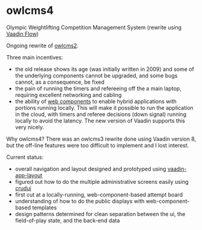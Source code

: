 # owlcms4
Olympic Weightlifting Competition Management System (rewrite using [Vaadin Flow](https://vaadin.com/flow))

Ongoing rewrite of [owlcms2](https://owlcms2.sf.net).

Three main incentives:
- the old release shows its age (was initially written in 2009) and some of the underlying components cannot be upgraded, and some bugs cannot, as a consequence, be fixed
- the pain of running the timers and refereeing off the a main laptop, requiring excellent networking and cabling
- the ability of [web components](https://www.webcomponents.org/introduction) to enable hybrid applications with portions running locally. This will make it possible to run the application in the cloud, with timers and referee decisions (down signal) running locally to avoid the latency. The new version of Vaadin supports this very nicely.

Why owlcms4?  There was an owlcms3 rewrite done using Vaadin version 8, but the off-line features were too difficult to implement
and I lost interest.

Current status: 
- overall navigation and layout designed and prototyped using [vaadin-app-layout](https://github.com/appreciated/vaadin-app-layout)
- figured out how to do the multiple administrative screens easily using [crudui](https://github.com/alejandro-du/crudui)
- first cut at a locally-running, web-component-based attempt board
- understanding of how to do the public displays with web-component-based templates
- design patterns determined for clean separation between the ui, the field-of-play state, and the back-end data
